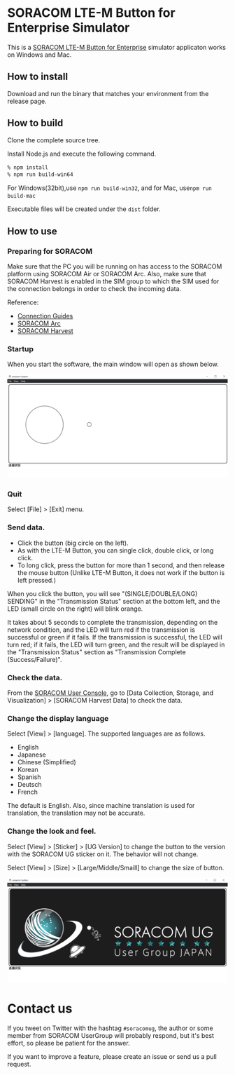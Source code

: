 # SORACOM LTE-M Button for Enterprise Simulator

This is a [SORACOM LTE-M Button for Enterprise](https://users.soracom.io/ja-jp/guides/iot-devices/lte-m-button-enterprise/) simulator applicaton works on Windows and Mac.

## How to install 

Download and run the binary that matches your environment from the release page.

##  How to build

Clone the complete source tree.

Install Node.js and execute the following command.

```bash
% npm install
% npm run build-win64
```

For Windows(32bit),use `npm run build-win32`, and for Mac, use`npm run build-mac`

Executable files will be created under the `dist` folder.


## How to use

### Preparing for SORACOM

Make sure that the PC you will be running on has access to the SORACOM platform using SORACOM Air or SORACOM Arc.
Also, make sure that SORACOM Harvest is enabled in the SIM group to which the SIM used for the connection belongs in order to check the incoming data.

Reference:
- [Connection Guides](https://developers.soracom.io/en/start/#connection-guides)
- [SORACOM Arc](https://developers.soracom.io/en/docs/arc/)
- [SORACOM Harvest](https://developers.soracom.io/en/docs/harvest/)

### Startup

When you start the software, the main window will open as shown below.

![](img/app-image.png)

### Quit
Select [File] > [Exit] menu.

### Send data.

- Click the button (big circle on the left).
- As with the LTE-M Button, you can single click, double click, or long click.
- To long click, press the button for more than 1 second, and then release the mouse button (Unlike LTE-M Button, it does not work if the button is left pressed.)

When you click the button, you will see "(SINGLE/DOUBLE/LONG) SENDING" in the "Transmission Status" section at the bottom left, and the LED (small circle on the right) will blink orange.

It takes about 5 seconds to complete the transmission, depending on the network condition, and the LED will turn red if the transmission is successful or green if it fails. If the transmission is successful, the LED will turn red; if it fails, the LED will turn green, and the result will be displayed in the "Transmission Status" section as "Transmission Complete (Success/Failure)".

### Check the data.

From the [SORACOM User Console](https://console.soracom.io), go to [Data Collection, Storage, and Visualization] > [SORACOM Harvest Data] to check the data.

### Change the display language

Select [View] > [language]. The supported languages are as follows.

- English
- Japanese
- Chinese (Simplified)
- Korean
- Spanish
- Deutsch
- French

The default is English. Also, since machine translation is used for translation, the translation may not be accurate.

### Change the look and feel.

Select [View] > [Sticker] > [UG Version] to change the button to the version with the SORACOM UG sticker on it. The behavior will not change.

Select [View] > [Size] > [Large/Middle/Smaill] to change the size of button.

![](img/app-image-ug.png)

# Contact us

If you tweet on Twitter with the hashtag `#soracomug`, the author or some member from SORACOM UserGroup will probably respond, but it's best effort, so please be patient for the answer.

If you want to improve a feature, please create an issue or send us a pull request.
